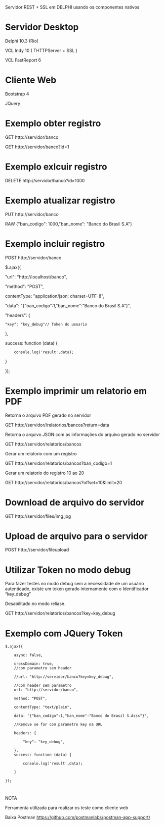 Servidor REST + SSL em DELPHI usando os componentes nativos

# Servidor Desktop
  Delphi 10.3 (Rio)
  
  VCL Indy 10 ( THTTPServer + SSL )
  
  VCL FastReport 6
  
# Cliente Web
 Bootstrap 4
 
 JQuery
  
#
# Exemplo obter registro
GET http://servidor/banco

GET http://servidor/banco?id=1

# Exemplo exlcuir registro
DELETE http://servidor/banco?id=1000

# Exemplo atualizar registro
PUT http://servidor/banco

RAW {"ban_codigo": 1000,"ban_nome": "Banco do Brasil S.A"}

# Exemplo incluir registro
POST http://servidor/banco

$.ajax({

  "url": "http://localhost/banco",
  
  "method": "POST",
  
  contentType: "application/json; charset=UTF-8",
  
  "data": "{"ban_codigo":1,"ban_nome":"Banco do Brasil S.A"}",
  
  "headers": {
  
	"key": "key_debug"// Token do usuario
	
  },
  
  success: function (data) {
  
		console.log('result',data);
		
  }
  
});

# Exemplo imprimir um relatorio em PDF
Retorna o arquivo PDF gerado no servidor 

GET http://servidor//relatorios/bancos?return=data

Retorna o arquivo JSON com as informações do arquivo gerado no servidor 

GET http://servidor/relatorios/bancos

Gerar um relatorio com um registro

GET http://servidor/relatorios/bancos?ban_codigo=1

Gerar um relatorio do registro 10 ao 20

GET http://servidor/relatorios/bancos?offset=10&limit=20

# Download de arquivo do servidor
GET http://servidor/files/img.jpg

# Upload de arquivo para o servidor
POST http://servidor/fileupload

#

# Utilizar Token no modo debug
Para fazer testes no modo debug sem a necessidade de um usuário autenticado, existe um token gerado internamente com o Identificador “key_debug” 

Desabilitado no modo reliase.

GET http://servidor/relatorios/bancos?key=key_debug


# Exemplo com JQuery Token

	$.ajax({
	
		async: false,
		
		crossDomain: true,	
		//com parametro sem header
		
		//url: "http://servidor/banco?key=key_debug",
		
		//Com header sem parametro
		url: "http://servidor/banco",
		
		method: "POST",
		
		contentType: "text/plain",
		
		data: '{"ban_codigo":1,"ban_nome":"Banco do Brasil S.Asss"}',
		
		//Remove se for com parametro key na URL
		
		headers: {
		
			"key": "key_debug",
			
		},
		success: function (data) {
	  
			console.log('result',data);
						
		}
	  
	});
#

NOTA 

Ferramenta utilizada para realizar os teste como cliente web

Baixa Postman https://github.com/postmanlabs/postman-app-support/ 

